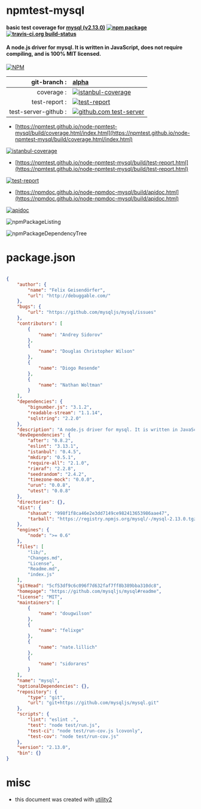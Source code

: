 # npmtest-mysql

#### basic test coverage for  [mysql (v2.13.0)](https://github.com/mysqljs/mysql#readme)  [![npm package](https://img.shields.io/npm/v/npmtest-mysql.svg?style=flat-square)](https://www.npmjs.org/package/npmtest-mysql) [![travis-ci.org build-status](https://api.travis-ci.org/npmtest/node-npmtest-mysql.svg)](https://travis-ci.org/npmtest/node-npmtest-mysql)

#### A node.js driver for mysql. It is written in JavaScript, does not require compiling, and is 100% MIT licensed.

[![NPM](https://nodei.co/npm/mysql.png?downloads=true&downloadRank=true&stars=true)](https://www.npmjs.com/package/mysql)

| git-branch : | [alpha](https://github.com/npmtest/node-npmtest-mysql/tree/alpha)|
|--:|:--|
| coverage : | [![istanbul-coverage](https://npmtest.github.io/node-npmtest-mysql/build/coverage.badge.svg)](https://npmtest.github.io/node-npmtest-mysql/build/coverage.html/index.html)|
| test-report : | [![test-report](https://npmtest.github.io/node-npmtest-mysql/build/test-report.badge.svg)](https://npmtest.github.io/node-npmtest-mysql/build/test-report.html)|
| test-server-github : | [![github.com test-server](https://npmtest.github.io/node-npmtest-mysql/GitHub-Mark-32px.png)](https://npmtest.github.io/node-npmtest-mysql/build/app/index.html) | | build-artifacts : | [![build-artifacts](https://npmtest.github.io/node-npmtest-mysql/glyphicons_144_folder_open.png)](https://github.com/npmtest/node-npmtest-mysql/tree/gh-pages/build)|

- [https://npmtest.github.io/node-npmtest-mysql/build/coverage.html/index.html](https://npmtest.github.io/node-npmtest-mysql/build/coverage.html/index.html)

[![istanbul-coverage](https://npmtest.github.io/node-npmtest-mysql/build/screenCapture.buildCi.browser.%252Ftmp%252Fbuild%252Fcoverage.lib.html.png)](https://npmtest.github.io/node-npmtest-mysql/build/coverage.html/index.html)

- [https://npmtest.github.io/node-npmtest-mysql/build/test-report.html](https://npmtest.github.io/node-npmtest-mysql/build/test-report.html)

[![test-report](https://npmtest.github.io/node-npmtest-mysql/build/screenCapture.buildCi.browser.%252Ftmp%252Fbuild%252Ftest-report.html.png)](https://npmtest.github.io/node-npmtest-mysql/build/test-report.html)

- [https://npmdoc.github.io/node-npmdoc-mysql/build/apidoc.html](https://npmdoc.github.io/node-npmdoc-mysql/build/apidoc.html)

[![apidoc](https://npmdoc.github.io/node-npmdoc-mysql/build/screenCapture.buildCi.browser.%252Ftmp%252Fbuild%252Fapidoc.html.png)](https://npmdoc.github.io/node-npmdoc-mysql/build/apidoc.html)

![npmPackageListing](https://npmtest.github.io/node-npmtest-mysql/build/screenCapture.npmPackageListing.svg)

![npmPackageDependencyTree](https://npmtest.github.io/node-npmtest-mysql/build/screenCapture.npmPackageDependencyTree.svg)



# package.json

```json

{
    "author": {
        "name": "Felix Geisendörfer",
        "url": "http://debuggable.com/"
    },
    "bugs": {
        "url": "https://github.com/mysqljs/mysql/issues"
    },
    "contributors": [
        {
            "name": "Andrey Sidorov"
        },
        {
            "name": "Douglas Christopher Wilson"
        },
        {
            "name": "Diogo Resende"
        },
        {
            "name": "Nathan Woltman"
        }
    ],
    "dependencies": {
        "bignumber.js": "3.1.2",
        "readable-stream": "1.1.14",
        "sqlstring": "2.2.0"
    },
    "description": "A node.js driver for mysql. It is written in JavaScript, does not require compiling, and is 100% MIT licensed.",
    "devDependencies": {
        "after": "0.8.2",
        "eslint": "3.13.1",
        "istanbul": "0.4.5",
        "mkdirp": "0.5.1",
        "require-all": "2.1.0",
        "rimraf": "2.2.8",
        "seedrandom": "2.4.2",
        "timezone-mock": "0.0.0",
        "urun": "0.0.8",
        "utest": "0.0.8"
    },
    "directories": {},
    "dist": {
        "shasum": "998f1f8ca46e2e3dd7149ce982413653986aae47",
        "tarball": "https://registry.npmjs.org/mysql/-/mysql-2.13.0.tgz"
    },
    "engines": {
        "node": ">= 0.6"
    },
    "files": [
        "lib/",
        "Changes.md",
        "License",
        "Readme.md",
        "index.js"
    ],
    "gitHead": "5cf53df9c6c096f7d632faf7ff8b389bba310dc8",
    "homepage": "https://github.com/mysqljs/mysql#readme",
    "license": "MIT",
    "maintainers": [
        {
            "name": "dougwilson"
        },
        {
            "name": "felixge"
        },
        {
            "name": "nate.lillich"
        },
        {
            "name": "sidorares"
        }
    ],
    "name": "mysql",
    "optionalDependencies": {},
    "repository": {
        "type": "git",
        "url": "git+https://github.com/mysqljs/mysql.git"
    },
    "scripts": {
        "lint": "eslint .",
        "test": "node test/run.js",
        "test-ci": "node test/run-cov.js lcovonly",
        "test-cov": "node test/run-cov.js"
    },
    "version": "2.13.0",
    "bin": {}
}
```



# misc
- this document was created with [utility2](https://github.com/kaizhu256/node-utility2)
